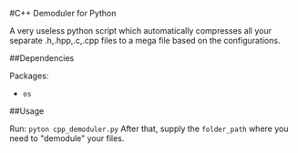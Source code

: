 #C++ Demoduler for Python

A very useless python script which automatically compresses all your separate .h,.hpp,.c,.cpp files to a mega file based on the configurations.

##Dependencies

Packages:
- `os`

##Usage

Run:
`pyton cpp_demoduler.py`
After that, supply the `folder_path` where you need to "demodule" your files.